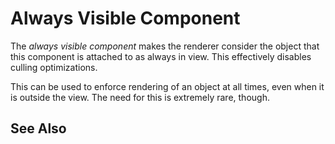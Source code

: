 # Always Visible Component

The *always visible component* makes the renderer consider the object that this component is attached to as always in view. This effectively disables culling optimizations.

This can be used to enforce rendering of an object at all times, even when it is outside the view. The need for this is extremely rare, though.

## See Also



